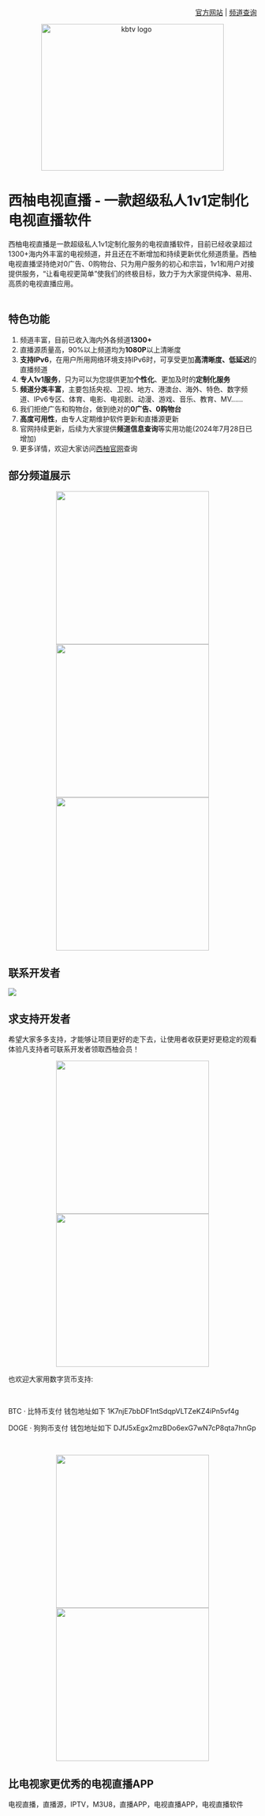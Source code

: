 <p align="right">
   <a href="https://xy.zkbhj.com?fr=github_readme" target="_blank">官方网站</a> | <a href="https://xy.zkbhj.com/channels.html" target="_blank">频道查询</a>
</p>


<p align="center">
  <a href="https://xy.zkbhj.com?fr=github_readme" target="_blank"><img src="https://qiniu.zkbhj.com/xy/github/KBTV-GITHUB-LOGO.png" width="370" height="297" alt="kbtv logo"></a>
</p>

# 西柚电视直播 - 一款超级私人1v1定制化电视直播软件

西柚电视直播是一款超级私人1v1定制化服务的电视直播软件，目前已经收录超过1300+海内外丰富的电视频道，并且还在不断增加和持续更新优化频道质量。西柚电视直播坚持绝对0广告、0购物台、只为用户服务的初心和宗旨，1v1和用户对接提供服务，“让看电视更简单”使我们的终极目标，致力于为大家提供纯净、易用、高质的电视直播应用。
</br> </br>

## 特色功能
1. 频道丰富，目前已收入海内外各频道**1300+**
2. 直播源质量高，90%以上频道均为**1080P**以上清晰度
3. **支持IPv6**，在用户所用网络环境支持IPv6时，可享受更加**高清晰度、低延迟**的直播频道
4. **专人1v1服务**，只为可以为您提供更加**个性化**、更加及时的**定制化服务**
5. **频道分类丰富**，主要包括央视、卫视、地方、港澳台、海外、特色、数字频道、IPv6专区、体育、电影、电视剧、动漫、游戏、音乐、教育、MV……
6. 我们拒绝广告和购物台，做到绝对的**0广告、0购物台**
7. **高度可用性**，由专人定期维护软件更新和直播源更新
8. 官网持续更新，后续为大家提供**频道信息查询**等实用功能(2024年7月28日已增加)
9. 更多详情，欢迎大家访问[西柚官网](https://xy.zkbhj.com)查询

## 部分频道展示   
<p align="center">
<img src="https://qiniu.zkbhj.com/xy/github/gat.png?fr=1" width="310">
<img src="https://qiniu.zkbhj.com/xy/github/hwt.png?fr=1" width="310">
<img src="https://qiniu.zkbhj.com/xy/github/tst.png?fr=1" width="310">
</p>

## 联系开发者
<img src="https://qiniu.zkbhj.com/xy/github/author.png">

## 求支持开发者
希望大家多多支持，才能够让项目更好的走下去，让使用者收获更好更稳定的观看体验凡支持者可联系开发者领取西柚会员！
<p align="center">
<img src="https://qiniu.zkbhj.com/xy/github/wechatPay.jpg?fr=1" width="310">
<img src="https://qiniu.zkbhj.com/xy/github/aliypay.jpg?fr=2" width="310">
</p>

<p>也欢迎大家用数字货币支持:</p>
</br>
<p>BTC · 比特币支付
钱包地址如下 1K7njE7bbDF1ntSdqpVLTZeKZ4iPn5vf4g
</p>
<p>DOGE · 狗狗币支付
钱包地址如下 DJfJ5xEgx2mzBDo6exG7wN7cP8qta7hnGp
</p>
</br>
<p align="center">
    <img src="https://qiniu.zkbhj.com/common/ercode/btczf.jpg" width="310">
    <img src="https://qiniu.zkbhj.com/common/ercode/dogezf.jpg" width="310">
</p>

## 比电视家更优秀的电视直播APP   

电视直播，直播源，IPTV，M3U8，直播APP，电视直播APP，电视直播软件
